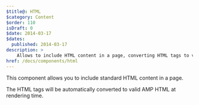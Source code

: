 ```yaml
---
$title@: HTML
$category: Content
$order: 110
isDraft: 0
$date: 2014-03-17
$dates:
  published: 2014-03-17
description: >
    Allows to include HTML content in a page, converting HTML tags to valid AMP HTML.
href: /docs/components/html
---
```

This component allows you to include standard HTML content in a page.

The HTML tags will be automatically converted to valid AMP HTML at rendering time.</p>
